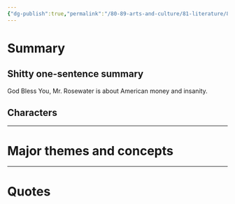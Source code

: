 ```yaml
---
{"dg-publish":true,"permalink":"/80-89-arts-and-culture/81-literature/81-06-contemporary/vonnegut-kurt-god-bless-you-mr-rosewater-1965/","tags":[" #vonnegut"," #money"]}
---
```


# Summary

## Shitty one-sentence summary

God Bless You, Mr. Rosewater is about American money and insanity.

## Characters

---
# Major themes and concepts

---
# Quotes
